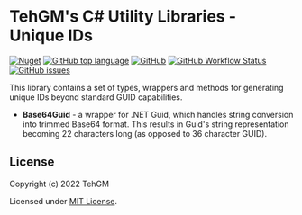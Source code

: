 # TehGM's C# Utility Libraries - Unique IDs
[![Nuget](https://img.shields.io/nuget/v/TehGM.Utilities.UniqueIDs)](https://www.nuget.org/packages/TehGM.Utilities.UniqueIDs/)  [![GitHub top language](https://img.shields.io/github/languages/top/TehGM/TehGM.Utilities)](https://github.com/TehGM/TehGM.Utilities) [![GitHub](https://img.shields.io/github/license/TehGM/TehGM.Utilities)](LICENSE) [![GitHub Workflow Status](https://img.shields.io/github/workflow/status/TehGM/TehGM.Utilities/.NET%20Build)](https://github.com/TehGM/TehGM.Utilities/actions) [![GitHub issues](https://img.shields.io/github/issues/TehGM/TehGM.Utilities)](https://github.com/TehGM/TehGM.Utilities/issues)

This library contains a set of types, wrappers and methods for generating unique IDs beyond standard GUID capabilities.

- **Base64Guid** - a wrapper for .NET Guid, which handles string conversion into trimmed Base64 format. This results in Guid's string representation becoming 22 characters long (as opposed to 36 character GUID).

## License
Copyright (c) 2022 TehGM 

Licensed under [MIT License](../LICENSE).